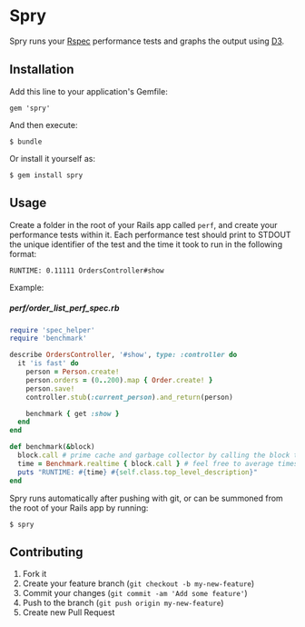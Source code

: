 # Spry

Spry runs your [Rspec](https://relishapp.com/rspec) performance tests and graphs the output using [D3](http://d3js.org/).

## Installation

Add this line to your application's Gemfile:

    gem 'spry'

And then execute:

    $ bundle

Or install it yourself as:

    $ gem install spry

## Usage

Create a folder in the root of your Rails app called `perf`, and create your performance tests within it.
Each performance test should print to STDOUT the unique identifier of the test and the time it took to run in the following format:
```
RUNTIME: 0.11111 OrdersController#show
```

Example:

##### perf/order_list_perf_spec.rb
```rb
require 'spec_helper'
require 'benchmark'

describe OrdersController, '#show', type: :controller do
  it 'is fast' do
    person = Person.create!
    person.orders = (0..200).map { Order.create! }
    person.save!
    controller.stub(:current_person).and_return(person)

    benchmark { get :show }
  end
end

def benchmark(&block)
  block.call # prime cache and garbage collector by calling the block twice
  time = Benchmark.realtime { block.call } # feel free to average times
  puts "RUNTIME: #{time} #{self.class.top_level_description}"
end
```

Spry runs automatically after pushing with git, or can be summoned from the root of your Rails app by running:

    $ spry

## Contributing

1. Fork it
2. Create your feature branch (`git checkout -b my-new-feature`)
3. Commit your changes (`git commit -am 'Add some feature'`)
4. Push to the branch (`git push origin my-new-feature`)
5. Create new Pull Request
